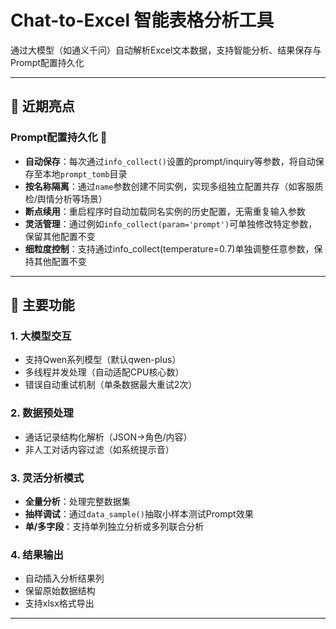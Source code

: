 # Chat-to-Excel 智能表格分析工具

通过大模型（如通义千问）自动解析Excel文本数据，支持智能分析、结果保存与Prompt配置持久化

---

## 📌 近期亮点

### **Prompt配置持久化** 🔄
- **自动保存**：每次通过`info_collect()`设置的prompt/inquiry等参数，将自动保存至本地`prompt_tomb`目录
- **按名称隔离**：通过`name`参数创建不同实例，实现多组独立配置共存（如客服质检/舆情分析等场景）
- **断点续用**：重启程序时自动加载同名实例的历史配置，无需重复输入参数
- **灵活管理**：通过例如`info_collect(param='prompt')`可单独修改特定参数，保留其他配置不变
- **细粒度控制**：支持通过info_collect(temperature=0.7)单独调整任意参数，保持其他配置不变

---

## 🚀 主要功能

### 1. 大模型交互
- 支持Qwen系列模型（默认qwen-plus）
- 多线程并发处理（自动适配CPU核心数）
- 错误自动重试机制（单条数据最大重试2次）

### 2. 数据预处理
- 通话记录结构化解析（JSON→角色/内容）
- 非人工对话内容过滤（如系统提示音）

### 3. 灵活分析模式
- **全量分析**：处理完整数据集
- **抽样调试**：通过`data_sample()`抽取小样本测试Prompt效果
- **单/多字段**：支持单列独立分析或多列联合分析

### 4. 结果输出
- 自动插入分析结果列
- 保留原始数据结构
- 支持xlsx格式导出

---
 